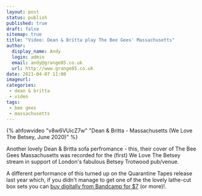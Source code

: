 ```yaml
---
layout: post
status: publish
published: true
draft: false
sitemap: true
title: "Video: Dean & Britta play The Bee Gees' Massachusetts"
author:
  display_name: Andy
  login: admin
  email: andy@grange85.co.uk
  url: http://www.grange85.co.uk
date: 2021-04-07 11:00
imageurl: 
categories:	
 - dean & britta
 - video
tags:
 - bee gees
 - massachusetts
---
```

{% ahfowvideo "v8w6VUicZ7w" "Dean & Britta - Massachusetts (We Love The Betsey, June 2020)" %}

Another lovely Dean & Britta sofa perfromance - this, their cover of The Bee Gees Massachusetts was recorded for the (first) We Love The Betsey stream in support of London's fabulous Betsey Trotwood pub/venue.

<!--more-->

A different performance of this turned up on the Quarantine Tapes release last year which, if you didn't manage to get one of the the lovely lathe-cut box sets you can [buy digitally from Bandcamp for $7](https://deanandbritta.bandcamp.com/album/quarantine-tapes) (or more)!.
